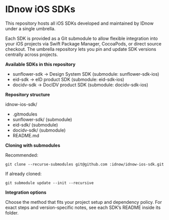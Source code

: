 # IDnow iOS SDKs

This repository hosts all iOS SDKs developed and maintained by IDnow under a single umbrella.

Each SDK is provided as a Git submodule to allow flexible integration into your iOS projects via Swift Package Manager, CocoaPods, or direct source checkout. The umbrella repository lets you pin and update SDK versions centrally across projects.

**Available SDKs in this repository**

- sunflower-sdk → Design System SDK (submodule: sunflower-sdk-ios)
- eid-sdk → eID product SDK (submodule: eid-sdk-ios)
- docidv-sdk → DocIDV product SDK (submodule: docidv-sdk-ios)

**Repository structure**

idnow-ios-sdk/

- .gitmodules
- sunflower-sdk/        (submodule)
- eid-sdk/              (submodule)
- docidv-sdk/           (submodule)
- README.md

**Cloning with submodules**

Recommended:

`git clone --recurse-submodules git@github.com
:idnow/idnow-ios-sdk.git`

If already cloned:

`git submodule update --init --recursive`

**Integration options**

Choose the method that fits your project setup and dependency policy. For exact steps and version-specific notes, see each SDK’s README inside its folder.